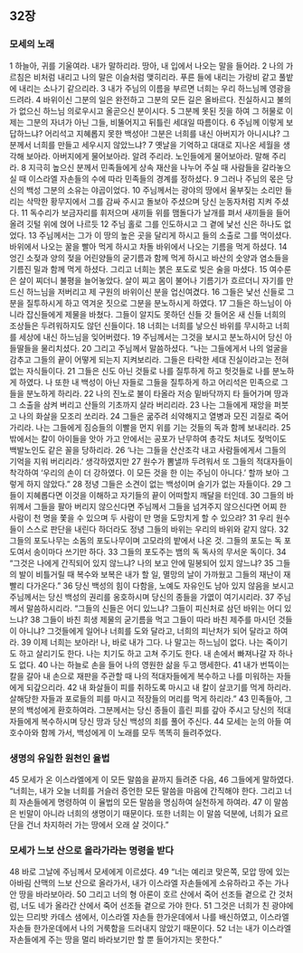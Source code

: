 ## 32장
### 모세의 노래
1 하늘아, 귀를 기울여라. 내가 말하리라. 땅아, 내 입에서 나오는 말을 들어라.
2 나의 가르침은 비처럼 내리고 나의 말은 이슬처럼 맺히리라. 푸른 들에 내리는 가랑비 같고 풀밭에 내리는 소나기 같으리라.
3 내가 주님의 이름을 부르면 너희는 우리 하느님께 영광을 드려라.
4 바위이신 그분의 일은 완전하고 그분의 모든 길은 올바르다. 진실하시고 불의가 없으신 하느님 의로우시고 올곧으신 분이시다.
5 그분께 못된 짓을 하여 그 허물로 이제는 그분의 자녀가 아닌 그들, 비뚤어지고 뒤틀린 세대일 따름이다.
6 주님께 이렇게 보답하느냐? 어리석고 지혜롭지 못한 백성아! 그분은 너희를 내신 아버지가 아니시냐? 그분께서 너희를 만들고 세우시지 않았느냐?
7 옛날을 기억하고 대대로 지나온 세월을 생각해 보아라. 아버지에게 물어보아라. 알려 주리라. 노인들에게 물어보아라. 말해 주리라.
8 지극히 높으신 분께서 민족들에게 상속 재산을 나누어 주실 때 사람들을 갈라놓으실 때 이스라엘 자손들의 수에 따라 민족들의 경계를 정하셨다.
9 그러나 주님의 몫은 당신의 백성 그분의 소유는 야곱이었다.
10 주님께서는 광야의 땅에서 울부짖는 소리만 들리는 삭막한 황무지에서 그를 감싸 주시고 돌보아 주셨으며 당신 눈동자처럼 지켜 주셨다.
11 독수리가 보금자리를 휘저으며 새끼들 위를 맴돌다가 날개를 펴서 새끼들을 들어 올려 깃털 위에 얹어 나르듯
12 주님 홀로 그를 인도하시고 그 곁에 낯선 신은 하나도 없었다.
13 주님께서는 그가 이 땅의 높은 곳을 달리게 하시고 들의 소출로 그를 먹이셨다. 바위에서 나오는 꿀을 빨아 먹게 하시고 차돌 바위에서 나오는 기름을 먹게 하셨다.
14 엉긴 소젖과 양의 젖을 어린양들의 굳기름과 함께 먹게 하시고 바산의 숫양과 염소들을 기름진 밀과 함께 먹게 하셨다. 그리고 너희는 붉은 포도로 빚은 술을 마셨다.
15 여수룬은 살이 찌더니 불평을 늘어놓았다. 살이 찌고 몸이 불어나 기름기가 흐르더니 자기를 만드신 하느님을 저버리고 제 구원의 바위이신 분을 업신여겼다.
16 그들은 낯선 신들로 그분을 질투하시게 하고 역겨운 짓으로 그분을 분노하시게 하였다.
17 그들은 하느님이 아니라 잡신들에게 제물을 바쳤다. 그들이 알지도 못하던 신들 갓 들어온 새 신들 너희의 조상들은 두려워하지도 않던 신들이다.
18 너희는 너희를 낳으신 바위를 무시하고 너희를 세상에 내신 하느님을 잊어버렸다.
19 주님께서는 그것을 보시고 분노하시어 당신 아들딸들을 물리치셨다.
20 그리고 주님께서 말씀하셨다. “나는 그들에게서 나의 얼굴을 감추고 그들의 끝이 어떻게 되는지 지켜보리라. 그들은 타락한 세대 진실이라고는 전혀 없는 자식들이다.
21 그들은 신도 아닌 것들로 나를 질투하게 하고 헛것들로 나를 분노하게 하였다. 나 또한 내 백성이 아닌 자들로 그들을 질투하게 하고 어리석은 민족으로 그들을 분노하게 하리라.
22 나의 진노로 불이 타올라 저승 밑바닥까지 타 들어가며 땅과 그 소출을 삼켜 버리고 산들의 기초까지 살라 버리리라.
23 나는 그들에게 재앙을 퍼붓고 나의 화살을 모조리 쏘리라.
24 그들은 굶주려 쇠약해지고 열병과 모진 괴질로 죽어 가리라. 나는 그들에게 짐승들의 이빨을 먼지 위를 기는 것들의 독과 함께 보내리라.
25 밖에서는 칼이 아이들을 앗아 가고 안에서는 공포가 난무하여 총각도 처녀도 젖먹이도 백발노인도 같은 꼴을 당하리라.
26 ‘나는 그들을 산산조각 내고 사람들에게서 그들의 기억을 지워 버리리라.’ 생각하였지만
27 원수가 뽐낼까 두려워서 또 그들의 적대자들이 착각하여 ‘우리의 손이 더 강하였다. 이 모든 것을 한 이는 주님이 아니다.’ 할까 보아 그렇게 하지 않았다.”
28 정녕 그들은 소견이 없는 백성이며 슬기가 없는 자들이다.
29 그들이 지혜롭다면 이것을 이해하고 자기들의 끝이 어떠할지 깨달을 터인데.
30 그들의 바위께서 그들을 팔아 버리지 않으신다면 주님께서 그들을 넘겨주지 않으신다면 어찌 한 사람이 천 명을 쫓을 수 있으며 두 사람이 만 명을 도망치게 할 수 있으랴?
31 우리 원수들이 스스로 판단을 내린다 하더라도 정녕 그들의 바위는 우리의 바위와 같지 않다.
32 그들의 포도나무는 소돔의 포도나무이며 고모라의 밭에서 나온 것. 그들의 포도는 독 포도여서 송이마다 쓰기만 하다.
33 그들의 포도주는 뱀의 독 독사의 무서운 독이다.
34 “그것은 나에게 간직되어 있지 않느냐? 나의 보고 안에 밀봉되어 있지 않느냐?
35 그들의 발이 비틀거릴 때 복수와 보복은 내가 할 일, 멸망의 날이 가까웠고 그들의 재난이 재빨리 다가온다.”
36 당신 백성의 힘이 다함을, 노예도 자유인도 남아 있지 않음을 보시고 주님께서는 당신 백성의 권리를 옹호하시며 당신의 종들을 가엾이 여기시리라.
37 주님께서 말씀하시리라. “그들의 신들은 어디 있느냐? 그들이 피신처로 삼던 바위는 어디 있느냐?
38 그들이 바친 희생 제물의 굳기름을 먹고 그들이 따라 바친 제주를 마시던 것들이 아니냐? 그것들에게 일어나 너희를 도와 달라고, 너희의 피난처가 되어 달라고 하여라.
39 이제 너희는 보아라! 나, 바로 내가 그다. 나 말고는 하느님이 없다. 나는 죽이기도 하고 살리기도 한다. 나는 치기도 하고 고쳐 주기도 한다. 내 손에서 빠져나갈 자 하나도 없다.
40 나는 하늘로 손을 들어 나의 영원한 삶을 두고 맹세한다.
41 내가 번뜩이는 칼을 갈아 내 손으로 재판을 주관할 때 나의 적대자들에게 복수하고 나를 미워하는 자들에게 되갚으리라.
42 내 화살들이 피를 취하도록 마시고 내 칼이 살코기를 먹게 하리라. 살해당한 자들과 포로들의 피를 마시고 적장들의 머리를 먹게 하리라.”
43 민족들아, 그분의 백성에게 환호하여라. 그분께서는 당신 종들이 흘린 피를 갚아 주시고 당신의 적대자들에게 복수하시며 당신 땅과 당신 백성의 죄를 풀어 주신다.
44 모세는 눈의 아들 여호수아와 함께 가서, 백성에게 이 노래를 모두 똑똑히 들려주었다.
### 생명의 유일한 원천인 율법
45 모세가 온 이스라엘에게 이 모든 말씀을 끝까지 들려준 다음,
46 그들에게 말하였다. “너희는, 내가 오늘 너희를 거슬러 증언한 모든 말씀을 마음에 간직해야 한다. 그리고 너희 자손들에게 명령하여 이 율법의 모든 말씀을 명심하여 실천하게 하여라.
47 이 말씀은 빈말이 아니라 너희의 생명이기 때문이다. 또한 너희는 이 말씀 덕분에, 너희가 요르단을 건너 차지하러 가는 땅에서 오래 살 것이다.”
### 모세가 느보 산으로 올라가라는 명령을 받다
48 바로 그날에 주님께서 모세에게 이르셨다.
49 “너는 예리코 맞은쪽, 모압 땅에 있는 아바림 산맥의 느보 산으로 올라가서, 내가 이스라엘 자손들에게 소유하라고 주는 가나안 땅을 바라보아라.
50 그리고 너의 형 아론이 호르 산에서 죽어 선조들 곁으로 간 것처럼, 너도 네가 올라간 산에서 죽어 선조들 곁으로 가야 한다.
51 그것은 너희가 친 광야에 있는 므리밧 카데스 샘에서, 이스라엘 자손들 한가운데에서 나를 배신하였고, 이스라엘 자손들 한가운데에서 나의 거룩함을 드러내지 않았기 때문이다.
52 너는 내가 이스라엘 자손들에게 주는 땅을 멀리 바라보기만 할 뿐 들어가지는 못한다.”
